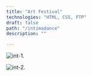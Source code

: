 ```yaml
---
title: "Art Festival"
technologies: "HTML, CSS, FTP"
draft: false
path: "/intimadance"
description: ""

---
```



![int-1](https://res.cloudinary.com/litall/image/upload/v1592168461/litallevin/intima-desktop-1_vihhcz.png).

![int-2](https://res.cloudinary.com/litall/image/upload/v1592168461/litallevin/intima-desktop-2_ih6z7w.png).

